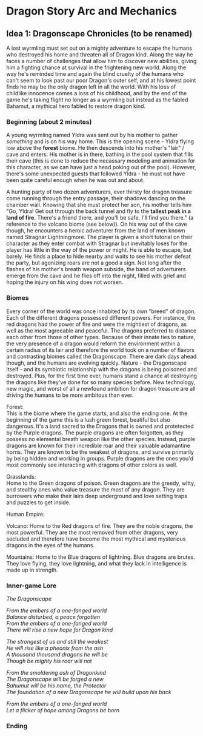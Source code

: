 # Dragon Story Arc and Mechanics

## Idea 1: Dragonscape Chronicles (to be renamed)
A lost wyrmling must set out on a mighty adventure to escape the humans who destroyed his home and threaten all of Dragon kind. Along the way he faces a number of challenges that allow him to discover new abilities, giving him a fighting chance at survival in the frightening new world. Along the way he's reminded time and again the blind cruelty of the humans who can't seem to look past our poor Dragon's outer self, and at his lowest point finds he may be the only dragon left in all the world. With his loss of childlike innocence comes a loss of his childhood, and by the end of the game he's taking flight no longer as a wyrmling but instead as the fabled Bahamut, a mythical hero fabled to restore dragon kind.

### Beginning (about 2 minutes)
A young wyrmling named Yldra was sent out by his mother to gather _something_ and is on his way home. This is the opening scene - Yldra flying low above the **forest** biome. He then descends into his mother's "lair" / cave and enters. His mother is in there, bathing in the pool system that fills their cave (this is done to reduce the necassary modeling and animation for this character, as we can have just a head poking out of the pool). However, there's some unexpected guests that followed Yldra - he must not have been quite careful enough when he was out and about.

A hunting party of two dozen adventurers, ever thirsty for dragon treasure come running through the entry passage, their shadows dancing on the chamber wall. Knowing that she must protect her son, his mother tells him "Go, Yldra! Get out through the back tunnel and fly to the **tallest peak in a land of fire**. There's a friend there, and you'll be safe. I'll find you there." (a reference to the volcano biome (see below)). On his way out of the cave though, he encounters a heroic adventurer from the land of men known named Stragnar Lightningmore. The player is given a short tutorial on their character as they enter combat with Stragnar but inevitably loses for the player has little in the way of the power or might. He is able to escape, but barely. He finds a place to hide nearby and waits to see his mother defeat the party, but agonizing roars are not a good a sign. Not long after the flashes of his mother's breath weapon subside, the band of adverturers emerge from the cave and he flies off into the night, filled with grief and hoping the injury on his wing does not worsen.

### Biomes

Every corner of the world was once inhabited by its own "breed" of dragon. Each of the different dragons possessed different powers. For instance, the red dragons had the power of fire and were the mightiest of dragons, as well as the most agreeable and peaceful. The dragons preferred to distance each other from those of other types. Because of their innate ties to nature, the very presence of a dragon would reform the environment within a certain radius of its lair and therefore the world took on a number of flavors and contrasting biomes called the Dragonscape. There are dark days ahead though, and the humans are evolving quickly. Nature - the Dragonscape itself - and its symbiotic relationship with the dragons is being poisoned and destroyed. Plus, for the first time ever, humans stand a chance at destroying the dragons like they've done for so many species before. New technology, new magic, and worst of all a newfound ambition for dragon treasure are all driving the humans to be more ambitous than ever.

Forest: <br>
This is the biome where the game starts, and also the ending one. At the beginning of the game this is a lush green forest, beatiful but also dangerous. It's a land sacred to the Dragons that is owned and protetected by the Purple dragons. The purple dragons are often forgotten, as they possess no elemental breath weapon like the other species. Instead, purple dragons are known for their incredible roar and their valuable adamantine horns. They are known to be the weakest of dragons, and survive primarily by being hidden and working in groups. Purple dragons are the ones you'd most commonly see interacting with dragons of other colors as well.

Grasslands: <br>
Home to the Green dragons of poison. Green dragons are the greedy, witty, and stealthy ones who value treasure the most of any dragon. They are burrowers who make their lairs deep underground and love setting traps and puzzles to get inside.

Human Empire:



Volcano:
Home to the Red dragons of fire. They are the noble dragons, the most powerful. They are the most removed from other dragons, very secluded and therefore have become the most mythical and mysterious dragons in the eyes of the humans.

Mountains:
Home to the Blue dragons of lightning. Blue dragons are brutes. They love flying, they love lightning, and what they lack in intelligence is made up in strength.



### Inner-game Lore

_The Dragonscape_

_From the embers of a one-fanged world_ <br>
_Balance disturbed, a peace forgotten_ <br>
_From the embers of a one-fanged world_ <br>
_There will rise a new hope for Dragon kind_ <br>

_The strongest of us and still the weakest_ <br>
_He will rise like a pheonix from the ash_ <br>
_A thousand thousand dragons he will be_ <br>
_Though be mighty his roar will not_ <br>

_From the smoldering ash of Dragonkind_ <br>
_The Dragonscape will be forged a new_ <br>
_Bahumut will be his name, the Protector_ <br>
_The foundation of a new Dragonscape he will build upon his back_ <br>

_From the embers of a one-fanged world_ <br>
_Let a flicker of hope among Dragons be born_ <br>

### Ending
